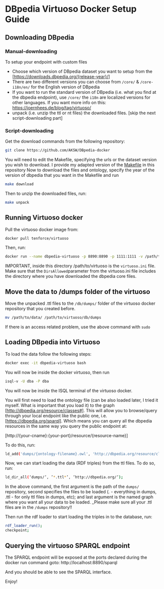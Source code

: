 # DBpedia Virtuoso Docker Setup Guide

## Downloading DBpedia

### Manual-downloading

To setup your endpoint with custom files

- Choose which version of DBpedia dataset you want to setup from the [https://downloads.dbpedia.org/{release-year}/]
- There are two different versions you can choose from `/core/` & `/core-i18n/en/` for the English version of DBpedia
- If you want to run the standard version of DBpedia (i.e. what you find at the dbpedia endpoint), use `/core/` the `i18n` are localized versions for other languages. If you want more info on this: https://joernhees.de/blog/tag/virtuoso/ 
- unpack (i.e. unzip the ttl or nt files) the downloaded files. [skip the next script-downloading part]

### Script-downloading

Get the download commands from the following repository:
```sh
git clone https://github.com/AKSW/DBpedia-docker
```

You will need to edit the Makefile, specifying the urls or the dataset version you wish to download. I provide my adapted version of the [Makefile](Makefile) in this repository 
Now to download the files and ontology, specify the year of the version of dbpedia that you want in the Makefile and run
```sh 
make download
```
Then to unzip the downloaded files, run:
```sh
make unpack
```

## Running Virtuoso docker

Pull the virtuoso docker image from:
```sh
docker pull tenforce/virtuoso
```

Then, run:
```sh
docker run --name dbpedia-virtuoso -p 8890:8890 -p 1111:1111 -v /path/to/virtuoso -v /path/to/data -d tenforce/virtuoso
```
 IMPORTANT, inside this directory /path/to/virtuoso is the `virtuoso.ini` file. Make sure that the `DirsAllowed`parameter from the virtuoso.ini file includes the directory where you have downloaded the dbpedia core files. 
## Move the data to /dumps folder of the virtuoso

Move the unpacked .ttl files to the `/db/dumps/` folder of the virtuoso docker repository that you created before.
```sh
mv /path/to/data/ /path/to/virtuoso/db/dumps
```

If there is an access related problem, use the above command with `sudo`


## Loading DBpedia into Virtuoso

To load the data follow the following steps:
```sh 
docker exec -it dbpedia-virtuoso bash
```


You will now be inside the docker virtuoso, then run
```sh 
isql-v -U dba -P dba
```

You will now be inside the ISQL terminal of the virtuoso docker.


You will first need to load the ontology file (can be also loaded later, I tried it myself. What is important that you load it) to the graph [http://dbpedia.org/resource/classes#]. This will allow you to browse/query through your local endpoint like the public one, i.e. [https://dbpedia.org/sparql]. Which means you can query all the dbpedia resources in the same way you query the public endpoint at:

[http://{your-cname}:{your-port}/resource/{resource-name}]

To do this, run:

```sh 
ld_add('dumps/{ontology-filename}.owl', 'http://dbpedia.org/resource/classes#');
```


Now, we can start loading the data (RDF triples) from the ttl files. To do so, run:

```sh 
ld_dir_all(‘dumps/’, ’*.ttl*’, ’http://dbpedia.org/’);
```

In the above command, the first argument is the path of the `dumps/` repository, second specifies the files to be loaded (*.* - everything in dumps, .ttl - for only ttl files in dumps, etc); and last argument is the named graph where you want all your data to be loaded. _Please make sure all your .ttl files are in the `/dumps` repository!!


Then run the rdf loader to start loading the triples in to the database, run:
```sh 
rdf_loader_run();
checkpoint;
```


## Querying the virtuoso SPARQL endpoint

The SPARQL endpoint will be exposed at the ports declared during the docker run command goto: http://localhost:8890/sparql

And you should be able to see the SPARQL interface.


Enjoy!
